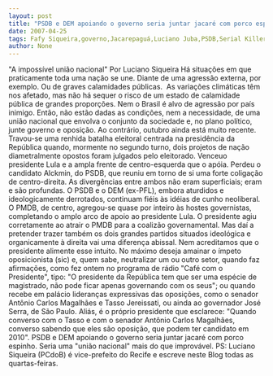 ```yaml
---
layout: post
title: "PSDB e DEM apoiando o governo seria juntar jacaré com porco espinho, diz Luciano Siqueira"
date: 2007-04-25
tags: Fafy Siqueira,governo,Jacarepaguá,Luciano Juba,PSDB,Serial Killer
author: None
---
```

\"A impossível união nacional\"
Por Luciano Siqueira
Há situações em que praticamente toda uma nação se une. Diante de uma agressão externa, por exemplo. Ou de graves calamidades públicas.&nbsp;
As variações climáticas têm nos afetado, mas não há sequer o risco de um estado de calamidade pública de grandes proporções. Nem o Brasil é alvo de agressão por país inimigo. Então, não estão dadas as condições, nem a necessidade, de uma união nacional que envolva o conjunto da sociedade e, no plano político, junte governo e oposição.
Ao contrário, outubro ainda está muito recente. Travou-se uma renhida batalha eleitoral centrada na presidência da República quando, mormente no segundo turno, dois projetos de nação diametralmente opostos foram julgados pelo eleitorado. Venceuo presidente Lula e a ampla frente de centro-esquerda que o apóia. Perdeu o candidato Alckmin, do PSDB, que reuniu em torno de si uma forte coligação de centro-direita.
As divergências entre ambos não eram superficiais; eram e são profundas. O PSDB e o DEM (ex-PFL), embora aturdidos e ideologicamente derrotados, continuam fiéis às idéias de cunho neoliberal.
O PMDB, de centro, agregou-se quase por inteiro às hostes governistas, completando o amplo arco de apoio ao presidente Lula.
O presidente agiu corretamente ao atrair o PMDB para a coalizão governamental. Mas daí a pretender trazer também os dois grandes partidos situados ideológica e organicamente à direita vai uma diferença abissal. Nem acreditamos que o presidente alimente esse intuito.
No máximo deseja amainar o ímpeto oposicionista (sic) e, quem sabe, neutralizar um ou outro setor, quando faz afirmações, como fez ontem no programa de rádio \"Café com o Presidente\", tipo: \"O presidente da República tem que ser uma espécie de magistrado, não pode ficar apenas governando com os seus\"; ou quando recebe em palácio lideranças expressivas das oposições, como o senador Antônio Carlos Magalhães e Tasso Jereissati, ou ainda ao governador José Serra, de São Paulo.
Aliás, é o próprio presidente que esclarece: \"Quando converso com o Tasso e com o senador Antônio Carlos Magalhães, converso sabendo que eles são oposição, que podem ter candidato em 2010\".&nbsp;PSDB e DEM apoiando o governo seria juntar jacaré com porco espinho. Seria uma \"união nacional\" mais do que improvável.
PS: Luciano Siqueira (PCdoB) é vice-prefeito do Recife e escreve neste Blog todas as quartas-feiras. 